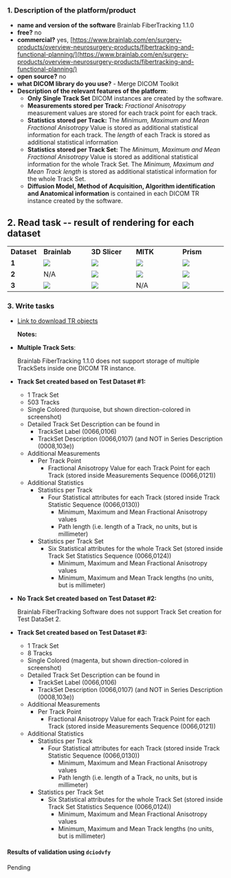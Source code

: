 ### 1. Description of the platform/product

* **name and version of the software** Brainlab FiberTracking 1.1.0
* **free?** no
* **commercial?** yes, [https://www.brainlab.com/en/surgery-products/overview-neurosurgery-products/fibertracking-and-functional-planning/](https://www.brainlab.com/en/surgery-products/overview-neurosurgery-products/fibertracking-and-functional-planning/)
* **open source?** no
* **what DICOM library do you use?** - Merge DICOM Toolkit
* **Description of the relevant features of the platform**:
  * **Only Single Track Set** DICOM instances are created by the software.
  * **Measurements stored per Track:** _Fractional Anisotropy_ measurement values are stored for each track point for each track.
  * **Statistics stored per Track:** The _Minimum, Maximum and Mean Fractional Anisotropy_ Value is stored as additional statistical information for each track. The _length_ of each Track is stored as additional statistical information
  * **Statistics stored per Track Set:** The _Minimum, Maximum and Mean Fractional Anisotropy_ Value is stored as additional statistical information for the whole Track Set. The _Minimum, Maximum and Mean Track length_ is stored as additional statistical information for the whole Track Set.
  * **Diffusion Model, Method of Acquisition, Algorithm identification and Anatomical information** is contained in each DICOM TR instance created by the software.

## 2. Read task -- result of rendering for each dataset
<table style="width:100%;table-layout:fixed;">
<tr>
  <td width="10%" style="white-space: nowrap"><b>Dataset</b></td>
  <td width="23%"><b>Brainlab</b></td>
  <td width="22%"><b>3D Slicer</b></td>
  <td width="23%"><b>MITK</b></td>
  <td width="22%"><b>Prism</b></td>
</tr>


<!-- dataset_1 -->

<tr>
  <td><b>1</b></td>

  <td>
    <img src="../brainlab/brainlab-TrackSet_DataSet1.JPG" style="display:block;">  
  </td>

  <td>
    <img src="../brainlab/Slicer_TrackSet_DataSet1_Colored.JPG" style="display:block;">
  </td>

  <td>
    <img src="../brainlab/MITK_TrackSet_DataSet1.JPG" style="display:block;">
  </td>

  <td>
    <img src="../brainlab/Prism_TrackSet_DataSet1.JPG" style="display:block;">
</td>

</tr>


<!-- dataset_2 -->

<tr>
   <td><b>2</b></td>

   <td>
   N/A
   </td>

   <td>
     <img src="../brainlab/Slicer_TrackSet2_LoadedByBrainlab.JPG" style="display:block;">
   </td>

   <td>
     <img src="../brainlab/MITK_TrackSet_DataSet2.JPG" style="display:block;">
   </td>

   <td>
    <img src="../brainlab/Prism_TrackSet_DataSet2.JPG" style="display:block;">
   </td>
</tr>

<!-- dataset_3 -->

<tr>
  <td><b>3</b></td>
  <td>
    <img src="../brainlab/brainlab-TrackSet_DataSet3.JPG" style="display:block;">
  </td>

  <td>
    <img src="../brainlab/Slicer_TrackSet3_LoadedByBrainlab.JPG" style="display:block;">
  </td>

  <td>
    N/A
  </td>

  <td>
    <img src="../brainlab/Prism_TrackSet_DataSet3.JPG" style="display:block;">
</td>

</tr>
</table>


### 3. Write tasks

* [Link to download TR objects](https://www.dropbox.com/sh/gmy2nt1mlfk1k2w/AABlqE8dHd6PUWd5upKZ-Dtua/BrainLab?dl=0)

  **Notes:**

* **Multiple Track Sets**:

  Brainlab FiberTracking 1.1.0 does not support storage of multiple TrackSets inside one DICOM TR instance.

* **Track Set created based on Test Dataset \#1:**
  * 1 Track Set
  * 503 Tracks
  * Single Colored \(turquoise, but shown direction-colored in screenshot\)
  * Detailed Track Set Description can be found in    
    * TrackSet Label       \(0066,0106\)
    * TrackSet Description \(0066,0107\) \(and NOT in Series Description \(0008,103e\)\)
  * Additional Measurements
    * Per Track Point
      * Fractional Anisotropy Value for each Track Point for each Track  \(stored inside Measurements Sequence \(0066,0121\)\)
  * Additional Statistics
    * Statistics per Track
      * Four Statistical attributes for each Track \(stored inside Track Statistic Sequence \(0066,0130\)\)
        * Minimum, Maximum and Mean Fractional Anisotropy values  
        * Path length \(i.e. length of a Track, no units, but is millimeter\)     
    * Statistics per Track Set
      * Six Statistical attributes for the whole Track Set \(stored inside Track Set Statistics Sequence \(0066,0124\)\)
        * Minimum, Maximum and Mean Fractional Anisotropy values  
        * Minimum, Maximum and Mean Track lengths \(no units, but is millimeter\)
* **No Track Set created based on Test Dataset \#2:**

  Brainlab FiberTracking Software does not support Track Set creation for Test DataSet 2.

* **Track Set created based on Test Dataset \#3:**
  * 1 Track Set
  * 8 Tracks
  * Single Colored \(magenta, but shown direction-colored in screenshot\)
  * Detailed Track Set Description can be found in
    * TrackSet Label       \(0066,0106\)
    * TrackSet Description \(0066,0107\) \(and NOT in Series Description \(0008,103e\)\)
  * Additional Measurements
    * Per Track Point
      * Fractional Anisotropy Value for each Track Point for each Track  \(stored inside Measurements Sequence \(0066,0121\)\)    
  * Additional Statistics
    * Statistics per Track
      * Four Statistical attributes for each Track \(stored inside Track Statistic Sequence \(0066,0130\)\)
        * Minimum, Maximum and Mean Fractional Anisotropy values  
        * Path length \(i.e. length of a Track, no units, but is millimeter\)  
    * Statistics per Track Set
      * Six Statistical attributes for the whole Track Set \(stored inside Track Set Statistics Sequence \(0066,0124\)\)
        * Minimum, Maximum and Mean Fractional Anisotropy values  
        * Minimum, Maximum and Mean Track lengths \(no units, but is millimeter\)

#### Results of validation using `dciodvfy`

Pending
